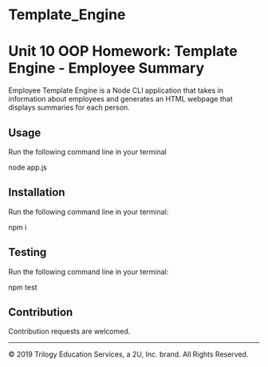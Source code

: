 # Template_Engine

# Unit 10 OOP Homework: Template Engine - Employee Summary

 Employee Template Engine is a Node CLI application that takes in information about employees and generates an HTML webpage that displays summaries for each person. 

## Usage

Run the following command line in your terminal

node app.js

## Installation

Run the following command line in your terminal:

npm i

## Testing

Run the following command line in your terminal:

npm test

## Contribution

Contribution requests are welcomed.

- - -
© 2019 Trilogy Education Services, a 2U, Inc. brand. All Rights Reserved.
